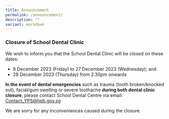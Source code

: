 ```yaml
---
title: Announcement
permalink: /announcement/
description: ""
variant: markdown
---
```

### Closure of School Dental Clinic 

We wish to inform you that the School Dental Clinic will be closed on these dates:

* 8 December 2023 (Friday) to 27 December 2023 (Wednesday); and
* 28 December 2023 (Thursday) from 2.30pm onwards

**In the event of dental emergencies** such as trauma (tooth broken/knocked out), facial/gum swelling or severe toothache **during both dental clinic closure**, please contact School Dental Centre via email: [Contact_YPS@hpb.gov.sg](mailto:Contact_YPS@hpb.gov.sg)

We are sorry for any inconveniences caused during the closure.